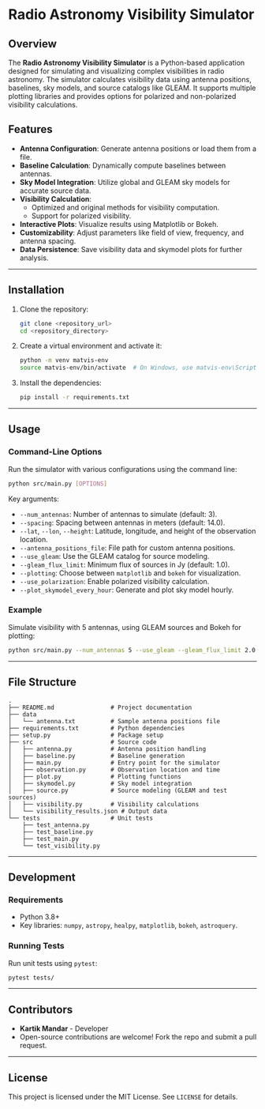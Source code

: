 
# Radio Astronomy Visibility Simulator

## Overview

The **Radio Astronomy Visibility Simulator** is a Python-based application designed for simulating and visualizing complex visibilities in radio astronomy. The simulator calculates visibility data using antenna positions, baselines, sky models, and source catalogs like GLEAM. It supports multiple plotting libraries and provides options for polarized and non-polarized visibility calculations.

## Features

- **Antenna Configuration**: Generate antenna positions or load them from a file.
- **Baseline Calculation**: Dynamically compute baselines between antennas.
- **Sky Model Integration**: Utilize global and GLEAM sky models for accurate source data.
- **Visibility Calculation**:
  - Optimized and original methods for visibility computation.
  - Support for polarized visibility.
- **Interactive Plots**: Visualize results using Matplotlib or Bokeh.
- **Customizability**: Adjust parameters like field of view, frequency, and antenna spacing.
- **Data Persistence**: Save visibility data and skymodel plots for further analysis.

---

## Installation

1. Clone the repository:
   ```bash
   git clone <repository_url>
   cd <repository_directory>
   ```

2. Create a virtual environment and activate it:
   ```bash
   python -m venv matvis-env
   source matvis-env/bin/activate  # On Windows, use matvis-env\Scripts\activate
   ```

3. Install the dependencies:
   ```bash
   pip install -r requirements.txt
   ```

---

## Usage

### Command-Line Options
Run the simulator with various configurations using the command line:

```bash
python src/main.py [OPTIONS]
```

Key arguments:
- `--num_antennas`: Number of antennas to simulate (default: 3).
- `--spacing`: Spacing between antennas in meters (default: 14.0).
- `--lat`, `--lon`, `--height`: Latitude, longitude, and height of the observation location.
- `--antenna_positions_file`: File path for custom antenna positions.
- `--use_gleam`: Use the GLEAM catalog for source modeling.
- `--gleam_flux_limit`: Minimum flux of sources in Jy (default: 1.0).
- `--plotting`: Choose between `matplotlib` and `bokeh` for visualization.
- `--use_polarization`: Enable polarized visibility calculation.
- `--plot_skymodel_every_hour`: Generate and plot sky model hourly.

### Example
Simulate visibility with 5 antennas, using GLEAM sources and Bokeh for plotting:
```bash
python src/main.py --num_antennas 5 --use_gleam --gleam_flux_limit 2.0 --plotting bokeh
```

---

## File Structure

```
.
├── README.md                # Project documentation
├── data
│   └── antenna.txt          # Sample antenna positions file
├── requirements.txt         # Python dependencies
├── setup.py                 # Package setup
├── src                      # Source code
│   ├── antenna.py           # Antenna position handling
│   ├── baseline.py          # Baseline generation
│   ├── main.py              # Entry point for the simulator
│   ├── observation.py       # Observation location and time
│   ├── plot.py              # Plotting functions
│   ├── skymodel.py          # Sky model integration
│   ├── source.py            # Source modeling (GLEAM and test sources)
│   ├── visibility.py        # Visibility calculations
│   └── visibility_results.json # Output data
└── tests                    # Unit tests
    ├── test_antenna.py
    ├── test_baseline.py
    ├── test_main.py
    └── test_visibility.py
```

---

## Development

### Requirements
- Python 3.8+
- Key libraries: `numpy`, `astropy`, `healpy`, `matplotlib`, `bokeh`, `astroquery`.

### Running Tests
Run unit tests using `pytest`:
```bash
pytest tests/
```

---

## Contributors

- **Kartik Mandar** - Developer
- Open-source contributions are welcome! Fork the repo and submit a pull request.

---

## License

This project is licensed under the MIT License. See `LICENSE` for details.
